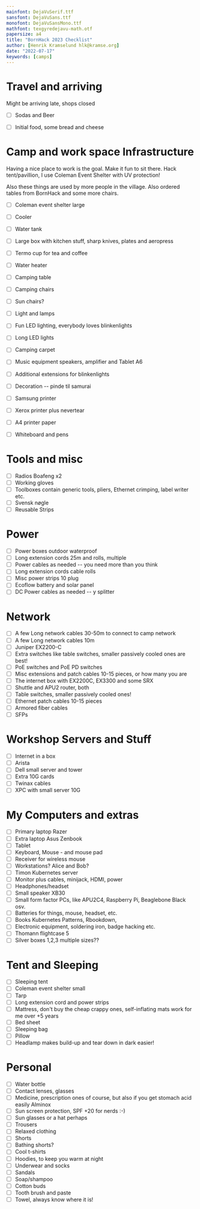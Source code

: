 ```yaml
---
mainfont: DejaVuSerif.ttf
sansfont: DejaVuSans.ttf
monofont: DejaVuSansMono.ttf
mathfont: texgyredejavu-math.otf
papersize: a4
title: "BornHack 2023 Checklist"
author: [Henrik Kramselund hlk@kramse.org]
date: "2022-07-17"
keywords: [camps]
---
```


# Travel and arriving

Might be arriving late, shops closed

- [ ] Sodas and Beer
- [ ] Initial food, some bread and cheese


# Camp and work space Infrastructure
Having a nice place to work is the goal. Make it fun to sit there.
Hack tent/pavillion, I use Coleman Event Shelter with UV protection!

Also these things are used by more people in the village. Also ordered tables from BornHack and some more chairs.

- [ ] Coleman event shelter large
- [ ] Cooler
- [ ] Water tank
- [ ] Large  box with kitchen stuff, sharp knives, plates and aeropress
- [ ] Termo cup for tea and coffee
- [ ] Water heater
- [ ] Camping table
- [ ] Camping chairs
- [ ] Sun chairs?
- [ ] Light and lamps
- [ ] Fun LED lighting, everybody loves blinkenlights
- [ ] Long LED lights
- [ ] Camping carpet
- [ ] Music equipment speakers, amplifier and Tablet A6
- [ ] Additional extensions for blinkenlights
- [ ] Decoration -- pinde til samurai
- [ ] Samsung printer
- [ ] Xerox printer plus nevertear
- [ ] A4 printer paper
- [ ] Whiteboard and pens


# Tools and misc
- [ ] Radios Boafeng x2
- [ ] Working gloves
- [ ] Toolboxes contain generic tools, pliers, Ethernet crimping, label writer etc.
- [ ] Svensk nøgle
- [ ] Reusable Strips

# Power
- [ ] Power boxes outdoor waterproof
- [ ] Long extension cords 25m and rolls, multiple
- [ ] Power cables as needed -- you need more than you think
- [ ] Long extension cords cable rolls
- [ ] Misc power strips 10 plug
- [ ] Ecoflow battery and solar panel
- [ ] DC Power cables as needed -- y splitter

# Network

- [ ] A few Long network cables 30-50m to connect to camp network
- [ ] A few Long network cables 10m
- [ ] Juniper EX2200-C
- [ ] Extra switches like table switches, smaller passively cooled ones are best!
- [ ] PoE switches and PoE PD switches
- [ ] Misc extensions and patch cables 10-15 pieces, or how many you are
- [ ] The internet box with EX2200C, EX3300 and some SRX
- [ ] Shuttle and APU2 router, both
- [ ] Table switches, smaller passively cooled ones!
- [ ] Ethernet patch cables 10-15 pieces
- [ ] Armored fiber cables
- [ ] SFPs

# Workshop Servers and Stuff
- [ ] Internet in a box
- [ ] Arista
- [ ] Dell small server and tower
- [ ] Extra 10G cards
- [ ] Twinax cables
- [ ] XPC with small server 10G

# My Computers and extras

- [ ] Primary laptop Razer
- [ ] Extra laptop Asus Zenbook
- [ ] Tablet
- [ ] Keyboard, Mouse - and mouse pad
- [ ] Receiver for wireless mouse
- [ ] Workstations? Alice and Bob?
- [ ] Timon Kubernetes server
- [ ] Monitor plus cables, minijack, HDMI, power
- [ ] Headphones/headset
- [ ] Small speaker XB30
- [ ] Small form factor PCs, like APU2C4, Raspberry Pi, Beaglebone Black osv.
- [ ] Batteries for things, mouse, headset, etc.
- [ ] Books Kubernetes Patterns, Rbookdown,
- [ ] Electronic equipment, soldering iron, badge hacking etc.
- [ ] Thomann flightcase 5
- [ ] Silver boxes 1,2,3 multiple sizes??

# Tent and Sleeping

- [ ] Sleeping tent
- [ ] Coleman event shelter small
- [ ] Tarp
- [ ] Long extension cord and power strips
- [ ] Mattress, don't buy the cheap crappy ones, self-inflating mats work for me over +5 years
- [ ] Bed sheet
- [ ] Sleeping bag
- [ ] Pillow
- [ ] Headlamp makes build-up and tear down in dark easier!

# Personal

- [ ] Water bottle
- [ ] Contact lenses, glasses
- [ ] Medicine, prescription ones of course, but also if you get stomach acid easily Alminox
- [ ] Sun screen protection, SPF +20 for nerds :-)
- [ ] Sun glasses or a hat perhaps
- [ ] Trousers
- [ ] Relaxed clothing
- [ ] Shorts
- [ ] Bathing shorts?
- [ ] Cool t-shirts
- [ ] Hoodies, to keep you warm at night
- [ ] Underwear and socks
- [ ] Sandals
- [ ] Soap/shampoo
- [ ] Cotton buds
- [ ] Tooth brush and paste
- [ ] Towel, always know where it is!
